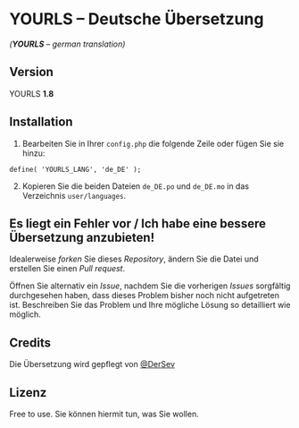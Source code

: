 # **YOURLS** – Deutsche Übersetzung
*(**YOURLS** – german translation)*


## Version

YOURLS **1.8**

## Installation

1. Bearbeiten Sie in Ihrer `config.php` die folgende Zeile oder fügen Sie sie hinzu:
```
define( 'YOURLS_LANG', 'de_DE' );
```
2. Kopieren Sie die beiden Dateien `de_DE.po` und `de_DE.mo` in das Verzeichnis `user/languages`.

## Es liegt ein Fehler vor / Ich habe eine bessere Übersetzung anzubieten!

Idealerweise *forken* Sie dieses *Repository*, ändern Sie die Datei und erstellen Sie einen *Pull request*.

Öffnen Sie alternativ ein *Issue*, nachdem Sie die vorherigen *Issues* sorgfältig durchgesehen haben, dass dieses Problem bisher noch nicht aufgetreten ist. Beschreiben Sie das Problem und Ihre mögliche Lösung so detailliert wie möglich.

## Credits

Die Übersetzung wird gepflegt von [@DerSev](https://github.com/DerSev)

## Lizenz

Free to use. Sie können hiermit tun, was Sie wollen.
